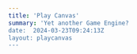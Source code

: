 ```yaml
---
title: 'Play Canvas'
summary: 'Yet another Game Engine?
date:  2024-03-23T09:24:13Z
layout: playcanvas
---
```

